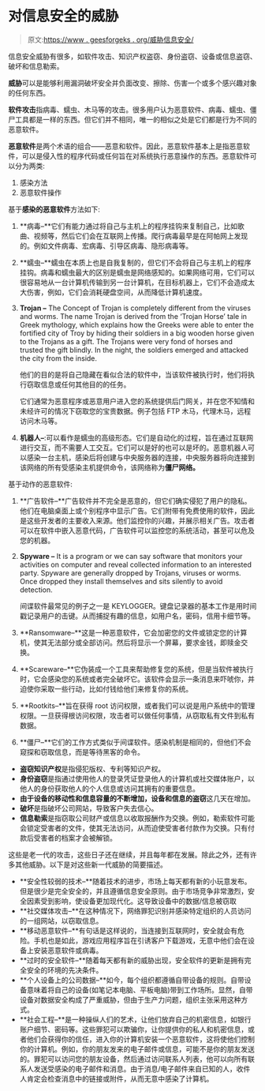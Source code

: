 # 对信息安全的威胁

> 原文:[https://www . geesforgeks . org/威胁信息安全/](https://www.geeksforgeeks.org/threats-to-information-security/)

信息安全威胁有很多，如软件攻击、知识产权盗窃、身份盗窃、设备或信息盗窃、破坏和信息勒索。

**威胁**可以是能够利用漏洞破坏安全并负面改变、擦除、伤害一个或多个感兴趣对象的任何东西。

**软件攻击**指病毒、蠕虫、木马等的攻击。很多用户认为恶意软件、病毒、蠕虫、僵尸工具都是一样的东西。但它们并不相同，唯一的相似之处是它们都是行为不同的恶意软件。

**恶意软件**是两个术语的组合——恶意和软件。因此，恶意软件基本上是指恶意软件，可以是侵入性的程序代码或任何旨在对系统执行恶意操作的东西。恶意软件可以分为两类:

1.  感染方法
2.  恶意软件操作

基于**感染的恶意软件**方法如下:

1.  **病毒–**它们有能力通过将自己与主机上的程序挂钩来复制自己，比如歌曲、视频等，然后它们会在互联网上传播。爬行病毒最早是在阿帕网上发现的。例如文件病毒、宏病毒、引导区病毒、隐形病毒等。
2.  **蠕虫–**蠕虫在本质上也是自我复制的，但它们不会将自己与主机上的程序挂钩。病毒和蠕虫最大的区别是蠕虫是网络感知的。如果网络可用，它们可以很容易地从一台计算机传输到另一台计算机，在目标机器上，它们不会造成太大伤害，例如，它们会消耗硬盘空间，从而降低计算机速度。
3.  **Trojan –** The Concept of Trojan is completely different from the viruses and worms. The name Trojan is derived from the ‘Trojan Horse’ tale in Greek mythology, which explains how the Greeks were able to enter the fortified city of Troy by hiding their soldiers in a big wooden horse given to the Trojans as a gift. The Trojans were very fond of horses and trusted the gift blindly. In the night, the soldiers emerged and attacked the city from the inside. 

    他们的目的是将自己隐藏在看似合法的软件中，当该软件被执行时，他们将执行窃取信息或任何其他目的的任务。

    它们通常为恶意程序或恶意用户进入您的系统提供后门网关，并在您不知情和未经许可的情况下窃取您的宝贵数据。例子包括 FTP 木马，代理木马，远程访问木马等。

4.  **机器人–**:可以看作是蠕虫的高级形态。它们是自动化的过程，旨在通过互联网进行交互，而不需要人工交互。它们可以是好的也可以是坏的。恶意机器人可以感染一台主机，感染后将创建与中央服务器的连接，中央服务器将向连接到该网络的所有受感染主机提供命令，该网络称为**僵尸网络。**

基于动作的恶意软件:

1.  **广告软件–**广告软件并不完全是恶意的，但它们确实侵犯了用户的隐私。他们在电脑桌面上或个别程序中显示广告。它们附带有免费使用的软件，因此是这些开发者的主要收入来源。他们监控你的兴趣，并展示相关广告。攻击者可以在软件中嵌入恶意代码，广告软件可以监控您的系统活动，甚至可以危及您的机器。
2.  **Spyware –** It is a program or we can say software that monitors your activities on computer and reveal collected information to an interested party. Spyware are generally dropped by Trojans, viruses or worms. Once dropped they install themselves and sits silently to avoid detection. 

    间谍软件最常见的例子之一是 KEYLOGGER。键盘记录器的基本工作是用时间戳记录用户的击键。从而捕捉有趣的信息，如用户名，密码，信用卡细节等。

3.  **Ransomware–**这是一种恶意软件，它会加密您的文件或锁定您的计算机，使其无法部分或全部访问。然后将显示一个屏幕，要求金钱，即赎金交换。
4.  **Scareware–**它伪装成一个工具来帮助修复您的系统，但是当软件被执行时，它会感染您的系统或者完全破坏它。该软件会显示一条消息来吓唬你，并迫使你采取一些行动，比如付钱给他们来修复你的系统。
5.  **Rootkits–**旨在获得 root 访问权限，或者我们可以说是用户系统中的管理权限。一旦获得根访问权限，攻击者可以做任何事情，从窃取私有文件到私有数据。
6.  **僵尸–**它们的工作方式类似于间谍软件。感染机制是相同的，但他们不会窥探和窃取信息，而是等待黑客的命令。

*   **盗窃知识产权**是指侵犯版权、专利等知识产权。
*   **身份盗窃**是指通过使用他人的登录凭证登录他人的计算机或社交媒体账户，以他人的身份获取他人的个人信息或访问其拥有的重要信息。
*   **由于设备的移动性和信息容量的不断增加，设备和信息的盗窃**这几天在增加。
*   **破坏**是指破坏公司网站，导致客户失去信心。
*   **信息勒索**是指窃取公司财产或信息以收取报酬作为交换。例如，勒索软件可能会锁定受害者的文件，使其无法访问，从而迫使受害者付款作为交换。只有付款后受害者的档案才会被解锁。

这些是老一代的攻击，这些日子还在继续，并且每年都在发展。除此之外，还有许多其他威胁。以下是对这些新一代威胁的简要描述。

*   **安全性较弱的技术–**随着技术的进步，市场上每天都有新的小玩意发布。但是很少是完全安全的，并且遵循信息安全原则。由于市场竞争非常激烈，安全因素受到影响，使设备更加现代化。这导致设备中的数据/信息被窃取
*   **社交媒体攻击–**在这种情况下，网络罪犯识别并感染特定组织的人员访问的一组网站，以窃取信息。
*   **移动恶意软件–**有句话是这样说的，当连接到互联网时，安全就会有危险。手机也是如此，游戏应用程序旨在引诱客户下载游戏，无意中他们会在设备上安装恶意软件或病毒。
*   **过时的安全软件–**随着每天都有新的威胁出现，安全软件的更新是拥有完全安全的环境的先决条件。
*   **个人设备上的公司数据–**如今，每个组织都遵循自带设备的规则。自带设备意味着将自己的设备(如笔记本电脑、平板电脑)带到工作场所。显然，自带设备对数据安全构成了严重威胁，但由于生产力问题，组织主张采用这种方式。
*   **社会工程–**是一种操纵人们的艺术，让他们放弃自己的机密信息，如银行账户细节、密码等。这些罪犯可以欺骗你，让你提供你的私人和机密信息，或者他们会获得你的信任，进入你的计算机安装一个恶意软件，这将使他们控制你的计算机。例如，你的朋友发来的电子邮件或信息，可能不是你的朋友发送的。罪犯可以访问您的朋友设备，然后通过访问联系人列表，他可以向所有联系人发送受感染的电子邮件和消息。由于消息/电子邮件来自已知的人，收件人肯定会检查消息中的链接或附件，从而无意中感染了计算机。